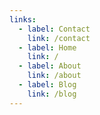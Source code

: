 ```yaml
---
links:
  - label: Contact
    link: /contact
  - label: Home
    link: /
  - label: About
    link: /about
  - label: Blog
    link: /blog
---
```


